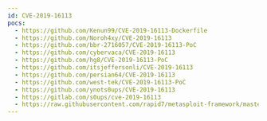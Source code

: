 ```yaml
---
id: CVE-2019-16113
pocs:
  - https://github.com/Kenun99/CVE-2019-16113-Dockerfile
  - https://github.com/Noroh4xy/CVE-2019-16113
  - https://github.com/bbr-2716057/CVE-2019-16113-PoC
  - https://github.com/cybervaca/CVE-2019-16113
  - https://github.com/hg8/CVE-2019-16113-PoC
  - https://github.com/itsjeffersonli/CVE-2019-16113
  - https://github.com/persian64/CVE-2019-16113
  - https://github.com/west-tek/CVE-2019-16113-PoC
  - https://github.com/ynots0ups/CVE-2019-16113
  - https://gitlab.com/s0ups/cve-2019-16113
  - https://raw.githubusercontent.com/rapid7/metasploit-framework/master/modules/exploits/linux/http/bludit_upload_images_exec.rb
---
```

